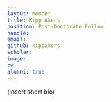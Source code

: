 ```yaml
---
layout: member
title: Kipp Akers
position: Post-Doctorate Fellow
handle: 
email: 
github: kippakers
scholar: 
image: 
cv: 
alumni: true
---
```


(insert short bio)